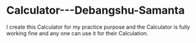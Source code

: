 # Calculator---Debangshu-Samanta
I create this Calculator for my practice purpose and the Calculator is fully working fine and any one can use it for their Calculation.

